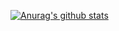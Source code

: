 [![Anurag's github stats](https://github-readme-stats.vercel.app/api?username=thaysresende)](https://github.com/anuraghazra/github-readme-stats&count_private=true&show_icons=true)

<!--
**thaysresende/thaysresende** is a ✨ _special_ ✨ repository because its `README.md` (this file) appears on your GitHub profile.

Here are some ideas to get you started:

- 🔭 I’m currently working on ...
- 🌱 I’m currently learning ...
- 👯 I’m looking to collaborate on ...
- 🤔 I’m looking for help with ...
- 💬 Ask me about ...
- 📫 How to reach me: ...
- 😄 Pronouns: ...
- ⚡ Fun fact: ...
-->

